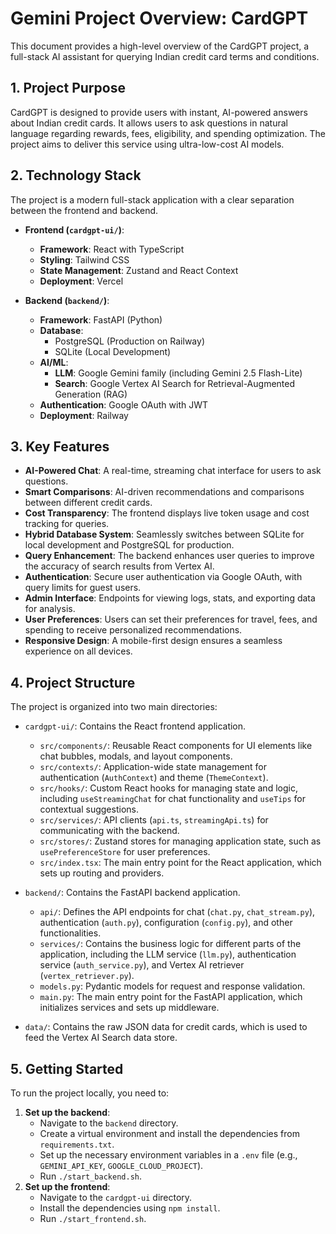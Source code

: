 # Gemini Project Overview: CardGPT

This document provides a high-level overview of the CardGPT project, a full-stack AI assistant for querying Indian credit card terms and conditions.

## 1. Project Purpose

CardGPT is designed to provide users with instant, AI-powered answers about Indian credit cards. It allows users to ask questions in natural language regarding rewards, fees, eligibility, and spending optimization. The project aims to deliver this service using ultra-low-cost AI models.

## 2. Technology Stack

The project is a modern full-stack application with a clear separation between the frontend and backend.

*   **Frontend (`cardgpt-ui/`)**:
    *   **Framework**: React with TypeScript
    *   **Styling**: Tailwind CSS
    *   **State Management**: Zustand and React Context
    *   **Deployment**: Vercel

*   **Backend (`backend/`)**:
    *   **Framework**: FastAPI (Python)
    *   **Database**:
        *   PostgreSQL (Production on Railway)
        *   SQLite (Local Development)
    *   **AI/ML**:
        *   **LLM**: Google Gemini family (including Gemini 2.5 Flash-Lite)
        *   **Search**: Google Vertex AI Search for Retrieval-Augmented Generation (RAG)
    *   **Authentication**: Google OAuth with JWT
    *   **Deployment**: Railway

## 3. Key Features

*   **AI-Powered Chat**: A real-time, streaming chat interface for users to ask questions.
*   **Smart Comparisons**: AI-driven recommendations and comparisons between different credit cards.
*   **Cost Transparency**: The frontend displays live token usage and cost tracking for queries.
*   **Hybrid Database System**: Seamlessly switches between SQLite for local development and PostgreSQL for production.
*   **Query Enhancement**: The backend enhances user queries to improve the accuracy of search results from Vertex AI.
*   **Authentication**: Secure user authentication via Google OAuth, with query limits for guest users.
*   **Admin Interface**: Endpoints for viewing logs, stats, and exporting data for analysis.
*   **User Preferences**: Users can set their preferences for travel, fees, and spending to receive personalized recommendations.
*   **Responsive Design**: A mobile-first design ensures a seamless experience on all devices.

## 4. Project Structure

The project is organized into two main directories:

*   `cardgpt-ui/`: Contains the React frontend application.
    *   `src/components/`: Reusable React components for UI elements like chat bubbles, modals, and layout components.
    *   `src/contexts/`: Application-wide state management for authentication (`AuthContext`) and theme (`ThemeContext`).
    *   `src/hooks/`: Custom React hooks for managing state and logic, including `useStreamingChat` for chat functionality and `useTips` for contextual suggestions.
    *   `src/services/`: API clients (`api.ts`, `streamingApi.ts`) for communicating with the backend.
    *   `src/stores/`: Zustand stores for managing application state, such as `usePreferenceStore` for user preferences.
    *   `src/index.tsx`: The main entry point for the React application, which sets up routing and providers.

*   `backend/`: Contains the FastAPI backend application.
    *   `api/`: Defines the API endpoints for chat (`chat.py`, `chat_stream.py`), authentication (`auth.py`), configuration (`config.py`), and other functionalities.
    *   `services/`: Contains the business logic for different parts of the application, including the LLM service (`llm.py`), authentication service (`auth_service.py`), and Vertex AI retriever (`vertex_retriever.py`).
    *   `models.py`: Pydantic models for request and response validation.
    *   `main.py`: The main entry point for the FastAPI application, which initializes services and sets up middleware.
*   `data/`: Contains the raw JSON data for credit cards, which is used to feed the Vertex AI Search data store.

## 5. Getting Started

To run the project locally, you need to:

1.  **Set up the backend**:
    *   Navigate to the `backend` directory.
    *   Create a virtual environment and install the dependencies from `requirements.txt`.
    *   Set up the necessary environment variables in a `.env` file (e.g., `GEMINI_API_KEY`, `GOOGLE_CLOUD_PROJECT`).
    *   Run `./start_backend.sh`.
2.  **Set up the frontend**:
    *   Navigate to the `cardgpt-ui` directory.
    *   Install the dependencies using `npm install`.
    *   Run `./start_frontend.sh`.